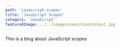 ```yaml
---
path: 'javascript-scopes'
title: 'JavaScript Scopes'
category: 'JavaScript'
featuredImage: ../../images/executionContext.jpg
---
```


This is a blog about JavaScript scopes